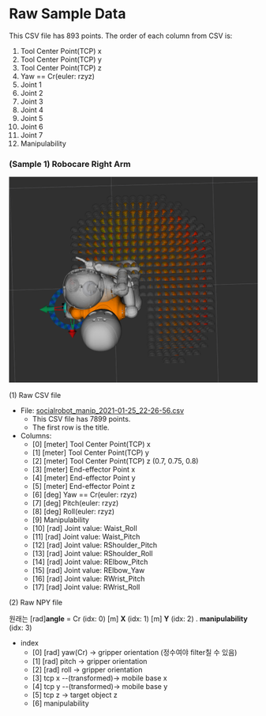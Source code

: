 # Raw Sample Data

This CSV file has 893 points.
The order of each column from CSV is:

1. Tool Center Point(TCP) x
2. Tool Center Point(TCP) y
3. Tool Center Point(TCP) z
4. Yaw == Cr(euler: rzyz)
5. Joint 1
6. Joint 2
7. Joint 3
8. Joint 4
9. Joint 5
10. Joint 6
11. Joint 7
12. Manipulability

### (Sample 1) Robocare Right Arm

![img](Screenshot%20from%202021-01-27%2010-50-54.png)

(1) Raw CSV file

- File: [socialrobot_manip_2021-01-25_22-26-56.csv](socialrobot_manip_2021-01-25_22-26-56.csv)
  - This CSV file has 7899 points.
  - The first row is the title.
- Columns:
  - [0] [meter] Tool Center Point(TCP) x
  - [1] [meter] Tool Center Point(TCP) y
  - [2] [meter] Tool Center Point(TCP) z (0.7, 0.75, 0.8)
  - [3] [meter] End-effector Point x
  - [4] [meter] End-effector Point y
  - [5] [meter] End-effector Point z
  - [6] [deg] Yaw == Cr(euler: rzyz)
  - [7] [deg] Pitch(euler: rzyz)
  - [8] [deg] Roll(euler: rzyz)
  - [9] Manipulability
  - [10] [rad] Joint value: Waist_Roll
  - [11] [rad] Joint value: Waist_Pitch
  - [12] [rad] Joint value: RShoulder_Pitch
  - [13] [rad] Joint value: RShoulder_Roll
  - [14] [rad] Joint value: RElbow_Pitch
  - [15] [rad] Joint value: RElbow_Yaw
  - [16] [rad] Joint value: RWrist_Pitch
  - [17] [rad] Joint value: RWrist_Roll

(2) Raw NPY file

원래는
[rad]**angle** = Cr (idx: 0)
[m] **X** (idx: 1)
[m] **Y** (idx: 2)
. **manipulability** (idx: 3)

- index
  - [0] [rad] yaw(Cr) -> gripper orientation (정수여야 filter칠 수 있음)
  - [1] [rad] pitch -> gripper orientation
  - [2] [rad] roll -> gripper orientation
  - [3] tcp x --(transformed)-> mobile base x
  - [4] tcp y --(transformed)-> mobile base y
  - [5] tcp z -> target object z
  - [6] manipulability
